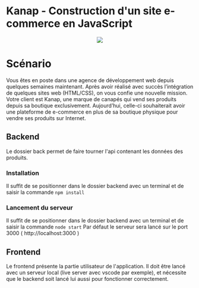 # Kanap - Construction d'un site e-commerce en JavaScript

<p align="center">
  <img src="https://user.oc-static.com/upload/2021/09/29/16329291678171_image2.png">
</p>

# Scénario

Vous êtes en poste dans une agence de développement web depuis quelques semaines maintenant. Après avoir réalisé avec succès l’intégration de quelques sites web (HTML/CSS), on vous confie une nouvelle mission.
Votre client est Kanap, une marque de canapés qui vend ses produits depuis sa boutique exclusivement. Aujourd’hui, celle-ci souhaiterait avoir une plateforme de e-commerce en plus de sa boutique physique pour vendre ses produits sur Internet.

## Backend

Le dossier back permet de faire tourner l'api contenant les données des produits.

### Installation

Il suffit de se positionner dans le dossier backend avec un terminal et de saisir la commande `npm install`

### Lancement du serveur

Il suffit de se positionner dans le dossier backend avec un terminal et de saisir la commande `node start`
Par défaut le serveur sera lancé sur le port 3000 ( http://localhost:3000 )

## Frontend

Le frontend présente la partie utilisateur de l'application. Il doit être lancé avec un serveur local (live server avec vscode par exemple), et nécessite que le backend soit lancé lui aussi pour fonctionner correctement.
